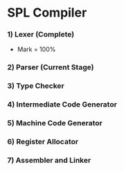# SPL Compiler
### 1) Lexer (Complete)
  * Mark = 100%
### 2) Parser (Current Stage)
### 3) Type Checker
### 4) Intermediate Code Generator
### 5) Machine Code Generator
### 6) Register Allocator
### 7) Assembler and Linker
